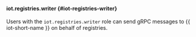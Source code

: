 #### iot.registries.writer {#iot-registries-writer}

Users with the `iot.registries.writer` role can send gRPC messages to {{ iot-short-name }} on behalf of registries.
